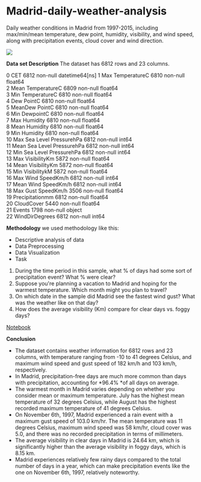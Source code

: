 # Madrid-daily-weather-analysis
Daily weather conditions in Madrid from 1997-2015, including max/min/mean temperature, dew point, humidity, visibility, and wind speed, along with precipitation events, cloud cover and wind direction.

![](https://encrypted-tbn0.gstatic.com/images?q=tbn:ANd9GcSTpcTDmrMoa1PGbWYiEx3lTcjW1TOCTv6mlg&usqp=CAU)

**Data set Description**
The dataset has 6812 rows and 23 columns.

 0   CET                          6812 non-null   datetime64[ns]
 1   Max TemperatureC             6810 non-null   float64       
 2   Mean TemperatureC            6809 non-null   float64       
 3   Min TemperatureC             6810 non-null   float64       
 4   Dew PointC                   6810 non-null   float64       
 5   MeanDew PointC               6810 non-null   float64       
 6   Min DewpointC                6810 non-null   float64       
 7   Max Humidity                 6810 non-null   float64       
 8    Mean Humidity               6810 non-null   float64       
 9    Min Humidity                6810 non-null   float64       
 10   Max Sea Level PressurehPa   6812 non-null   int64         
 11   Mean Sea Level PressurehPa  6812 non-null   int64         
 12   Min Sea Level PressurehPa   6812 non-null   int64         
 13   Max VisibilityKm            5872 non-null   float64       
 14   Mean VisibilityKm           5872 non-null   float64       
 15   Min VisibilitykM            5872 non-null   float64       
 16   Max Wind SpeedKm/h          6812 non-null   int64         
 17   Mean Wind SpeedKm/h         6812 non-null   int64         
 18   Max Gust SpeedKm/h          3506 non-null   float64       
 19  Precipitationmm              6812 non-null   float64       
 20   CloudCover                  5440 non-null   float64       
 21   Events                      1798 non-null   object        
 22  WindDirDegrees               6812 non-null   int64     
 
 **Methodology**
 we used methodology like this:
 - Descriptive analysis of data
 - Data Preprocessing
 - Data Visualization
 - Task 
 1. During the time period in this sample, what % of days had some sort of precipitation event? What % were clear?
 2. Suppose you're planning a vacation to Madrid and hoping for the warmest temperature. Which month might you plan to travel?
 3. On which date in the sample did Madrid see the fastest wind gust? What was the weather like on that day?
 4. How does the average visibility (Km) compare for clear days vs. foggy days?
 
 [Notebook](https://github.com/khushiyadav2022/Madrid-daily-weather-analysis/blob/b47da37a91a85eea1f387f64996d56c3f133354f/madrid-daily-weather-analysis.ipynb)
 
 **Conclusion**
- The dataset contains weather information for 6812 rows and 23 columns, with temperature ranging from -10 to 41 degrees Celsius, and maximum wind speed and gust speed of 182 km/h and 103 km/h, respectively.
- In Madrid, precipitation-free days are much more common than days with precipitation, accounting for *96.4% *of all days on average.
- The warmest month in Madrid varies depending on whether you consider mean or maximum temperature. July has the highest mean temperature of 32 degrees Celsius, while August has the highest recorded maximum temperature of 41 degrees Celsius.
- On November 6th, 1997, Madrid experienced a rain event with a maximum gust speed of 103.0 km/hr. The mean temperature was 11 degrees Celsius, maximum wind speed was 58 km/hr, cloud cover was 5.0, and there was no recorded precipitation in terms of millimeters.
- The average visibility in clear days in Madrid is 24.64 km, which is significantly higher than the average visibility in foggy days, which is 8.15 km.
- Madrid experiences relatively few rainy days compared to the total number of days in a year, which can make precipitation events like the one on November 6th, 1997, relatively noteworthy.
